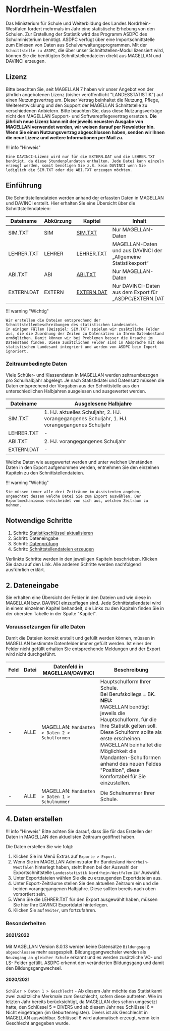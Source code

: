 # Nordrhein-Westfalen

Das Ministerium für Schule und Weiterbildung des Landes Nordrhein-Westfalen fordert mehrmals im Jahr eine statistische Erhebung von den Schulen.
Zur Erstellung der Statistik wird das Programm ASDPC des Schulministerium benötigt. ASDPC verfügt über eine Importschnittstelle zum Einlesen von Daten aus Schulverwaltungsprogrammen.
Mit der `Schnittstelle zu ASDPC`, die über unser Schnittstellen-Modul lizensiert wird, können Sie die benötigten Schnittstellendateien direkt aus MAGELLAN und DAVINCI erzeugen.

## Lizenz

Bitte beachten Sie, seit MAGELLAN 7 haben wir unser Angebot von der jährlich angebotenen Lizenz (bisher veröffentlicht "LANDESSTATISTIK") auf einen Nutzungsvertrag um. Dieser Vertrag beinhaltet die Nutzung, Pflege, Weiterentwicklung und den Support der MAGELLAN Schnittstelle zu verschiedenen Anbietern. Bitte beachten Sie, dass diese Nutzungsverträge nicht den MAGELLAN Support- und Softwarepflegevertrag ersetzen.
**Die jährlich neue Lizenz kann mit der jeweils neuesten Ausgabe von MAGELLAN verwendet werden, wir weisen darauf per Newsletter hin. Wenn Sie einen Nutzungsvertrag abgeschlossen haben, senden wir Ihnen die neue Lizenz und weitere Informationen per Mail zu.**

!!! info "Hinweis"

    Eine DAVINCI-Lizenz wird nur für die EXTERN.DAT und die LEHRER.TXT benötigt, da diese Stundenplandaten enthalten. Jede Datei kann einzeln erzeugt werden, somit benötigen Sie z.B. kein DAVINCI wenn Sie lediglich die SIM.TXT oder die ABI.TXT erzeugen möchten.

## Einführung

Die Schnittstellendateien werden anhand der erfassten Daten in MAGELLAN und DAVINCI erstellt. Hier erhalten Sie eine Übersicht über die Schnittstellendateien:

Dateiname  | Abkürzung | Kapitel                           | Inhalt
---------- | --------- | --------------------------------- | ------
SIM.TXT    | SIM       | [SIM.TXT](schuelerdaten.md)       | Nur MAGELLAN-Daten
LEHRER.TXT | LEHRER    | [LEHRER.TXT](lehrerdaten.md)      | MAGELLAN-Daten und aus DAVINCI der „Allgemeine Statistikexport“
ABI.TXT    | ABI       | [ABI.TXT](abiturdaten.md)         | Nur MAGELLAN-Daten
EXTERN.DAT | EXTERN    | [EXTERN.DAT](stundenplandaten.md) | Nur DAVINCI-Daten aus dem Export für „ASDPC/EXTERN.DAT“

!!! warning "Wichtig"

    Wir erstellen die Dateien entsprechend der Schnittstellenbeschreibungen des statistischen Landesamtes. 
    In einigen Fällen (Beispiel: SIM.TXT) spielen wir zusätzliche Felder aus, die die Zuordnung der Zeilen zu Datensätzen in Ihrem Datenbestand ermöglichen. Damit können wir bei Problemen besser die Ursache im Datenstand finden. Diese zusätzlichen Felder sind in Absprache mit dem statistischen Landesamt integriert und werden von ASDPC beim Import ignoriert.

### Zeitraumbedingte Daten

Viele Schüler- und Klassendaten in MAGELLAN werden zeitraumbezogen pro Schulhalbjahr abgelegt. Je nach Statistkdatei und Datensatz müssen die Daten entsprechend der Vorgaben aus der Schnittstelle aus den unterschiedlichen Halbjahren ausgelesen und ausgewertet werden.

Dateiname  | Ausgelesene Halbjahre
---------- | ---------------------
SIM.TXT    | 1. HJ. aktuelles Schuljahr, 2. HJ. vorangegangenes Schuljahr, 1. HJ. vorangegangenes Schuljahr
LEHRER.TXT | -
ABI.TXT    | 2. HJ. vorangegangenes Schuljahr
EXTERN.DAT | -

Welche Daten wie ausgewertet werden und unter welchen Umständen Daten in den Export aufgenommen werden, entnehmen Sie den einzelnen Kapiteln zu den Schnittstellendateien.

!!! warning "Wichtig"

    Sie müssen immer alle drei Zeiträume im Assistenten angeben, ungeachtet dessen welche Datei Sie zum Export auswählen. Der Exportmechanismus entscheidet von sich aus, welchen Zeitraum zu nehmen.

## Notwendige Schritte

1. Schritt: [Statistikschlüssel aktualisieren](../schluesselverzeichnisse.md)
2. Schritt: Dateneingabe
3. Schritt: [Datenprüfung](https://doc.ls.stueber.de/datenpruefung/)
4. Schritt: [Schnittstellendateien erzeugen](../statistikdaten.erstellen.md)

Verlinkte Schritte werden in den jeweiligen Kapiteln beschrieben. Klicken Sie dazu auf den Link. Alle anderen Schritte werden nachfolgend ausführlich erklärt.

## 2. Dateneingabe

Sie erhalten eine Übersicht der Felder in den Dateien und wie diese in MAGELLAN bzw. DAVINCI einzupflegen sind.
Jede Schnittstellendatei wird in einem einzelnen Kapitel behandelt, die Links zu den Kapiteln finden Sie in der obersten Tabelle in der Spalte "Kapitel".

### Voraussetzungen für alle Daten

Damit die Dateien korrekt erstellt und gefüllt werden können, müssen in MAGELLAN bestimmte Datenfelder immer gefüllt werden. Ist einer der Felder nicht gefüllt erhalten Sie entsprechende Meldungen und der Export wird nicht durchgeführt.

Feld | Datei | Datenfeld in MAGELLAN/DAVINCI | Beschreibung
---- | ----- | ----------------------------- | ------------
\-   | ALLE  | MAGELLAN: `Mandanten > Daten 2 > Schulformen` | Hauptschulform Ihrer Schule. <br/>Bei Berufskollegs = BK. <br/>**NEU:**<br/>MAGELLAN benötigt jeweils die Hauptschulform, für die Ihre Statistik gelten soll. Diese Schulform sollte als erste erscheinen. MAGELLAN beinhaltet die Möglichkeit die Mandanten-Schulformen anhand des neuen Feldes "Position", diese komfortabel für Sie einzustellen.
\-   | ALLE  | MAGELLAN: `Mandanten > Daten 1 > Schulnummer` | Die Schulnummer Ihrer Schule.

## 4. Daten erstellen

!!! info "Hinweis"
     Bitte achten Sie darauf, dass Sie für das Erstellen der Daten in MAGELLAN den aktuellsten Zeitraum geöffnet haben.

Die Daten erstellen Sie wie folgt:

1. Klicken Sie im Menü Extras auf `Exporte > Export`.
2. Wenn Sie im MAGELLAN Adminstrator Ihr Bundesland `Nordrhein-Westfalen` hinterlegt haben, steht Ihnen bei der Auswahl der Exportschnittstelle `Landesstatistik Nordrhein-Westfalen` zur Auswahl.
3. Unter Exportdateien wählen Sie die zu erzeugenden Exportdateien aus.
4. Unter Export-Zeiträume stellen Sie den aktuellen Zeitraum ein und die beiden vorangegangenen Halbjahre. Diese sollten bereits nach oben vorsortiert sein.
5. Wenn Sie die LEHRER.TXT für den Export ausgewählt haben, müssen Sie hier Ihre DAVINCI Exportdatei hinterlegen.
6. Klicken Sie auf `Weiter`, um fortzufahren.

### Besonderheiten

#### 2021/2022

Mit MAGELLAN Version 8.0.13 werden keine Datensätze `Bildungsgang abgeschlossen` mehr ausgespielt. Bildungsgangwechsler werden als `Neuzugang an gleicher Schule` erkannt und es werden zusätzliche VO- und LS- Felder gefüllt. ASDPC erkennt den veränderten Bildungsgang und damit den Bildungsgangwechsel.

#### 2020/2021

`Schüler > Daten 1 > Geschlecht` - Ab diesem Jahr möchte das Statistikamt zwei zusätzliche Merkmale zum Geschlecht, sofern diese auftreten. Wie im letzten Jahr bereits berücksichtigt, da MAGELLAN dies schon umgesetzt hatte, den Schlüssel 5 = DIVERS und ab diesem Jahr neu Schlüssel 6 = Nicht eingetragen (im Geburtenregister).
Divers ist als Geschlecht in MAGELLAN auswählbar. Schlüssel 6 wird automatisch erzeugt, wenn kein Geschlecht angegeben wurde.
